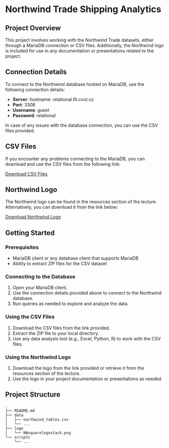 # Northwind Trade Shipping Analytics

## Project Overview

This project involves working with the Northwind Trade datasets, either through a MariaDB connection or CSV files. Additionally, the Northwind logo is included for use in any documentation or presentations related to the project.

## Connection Details

To connect to the Northwind database hosted on MariaDB, use the following connection details:

- **Server**: hostname: relational.fit.cvut.cz
- **Port**: 3306
- **Username**: guest
- **Password**: relational

In case of any issues with the database connection, you can use the CSV files provided.

## CSV Files

If you encounter any problems connecting to the MariaDB, you can download and use the CSV files from the following link:

[Download CSV Files](https://finch-groundhog-9245.squarespace.com/s/csv-northwind.zip)

## Northwind Logo

The Northwind logo can be found in the resources section of the lecture. Alternatively, you can download it from the link below:

[Download Northwind Logo](https://finch-groundhog-9245.squarespace.com/s/NWsquarelogostack.png)

## Getting Started

### Prerequisites

- MariaDB client or any database client that supports MariaDB
- Ability to extract ZIP files for the CSV dataset

### Connecting to the Database

1. Open your MariaDB client.
2. Use the connection details provided above to connect to the Northwind database.
3. Run queries as needed to explore and analyze the data.

### Using the CSV Files

1. Download the CSV files from the link provided.
2. Extract the ZIP file to your local directory.
3. Use any data analysis tool (e.g., Excel, Python, R) to work with the CSV files.

### Using the Northwind Logo

1. Download the logo from the link provided or retrieve it from the resources section of the lecture.
2. Use the logo in your project documentation or presentations as needed.

## Project Structure

```plaintext
.
├── README.md
├── data
│   ├── northwind_tables.csv
│   └── ...
├── logo
│   └── NWsquarelogostack.png
└── scripts
    └── ...
